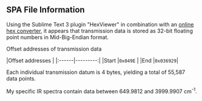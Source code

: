 ## SPA File Information

Using the Sublime Text 3 plugin "HexViewer" in combination with an [online hex converter](http://www.scadacore.com/field-applications/programming-calculators/online-hex-converter/), it appears that transmission data is stored as 32-bit floating point numbers in Mid-Big-Endian format. 

Offset addresses of transmission data

|Offset addresses  |
|:------|---------:|
|Start  |`0x049E`  |
|End    |`0x036929`|

Each individual transmission datum is 4 bytes, yielding a total of 55,587 data points.

My specific IR spectra contain data between 649.9812 and 3999.9907 cm<sup>-1</sup>.
